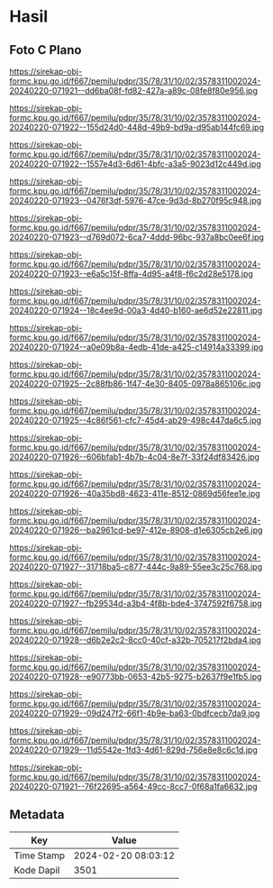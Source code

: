 # Hasil

## Foto C Plano

https://sirekap-obj-formc.kpu.go.id/f667/pemilu/pdpr/35/78/31/10/02/3578311002024-20240220-071921--dd6ba08f-fd82-427a-a89c-08fe8f80e956.jpg

https://sirekap-obj-formc.kpu.go.id/f667/pemilu/pdpr/35/78/31/10/02/3578311002024-20240220-071922--155d24d0-448d-49b9-bd9a-d95ab144fc69.jpg

https://sirekap-obj-formc.kpu.go.id/f667/pemilu/pdpr/35/78/31/10/02/3578311002024-20240220-071922--1557e4d3-6d61-4bfc-a3a5-9023d12c449d.jpg

https://sirekap-obj-formc.kpu.go.id/f667/pemilu/pdpr/35/78/31/10/02/3578311002024-20240220-071923--0476f3df-5976-47ce-9d3d-8b270f95c948.jpg

https://sirekap-obj-formc.kpu.go.id/f667/pemilu/pdpr/35/78/31/10/02/3578311002024-20240220-071923--d769d072-6ca7-4ddd-96bc-937a8bc0ee6f.jpg

https://sirekap-obj-formc.kpu.go.id/f667/pemilu/pdpr/35/78/31/10/02/3578311002024-20240220-071923--e6a5c15f-8ffa-4d95-a4f8-f6c2d28e5178.jpg

https://sirekap-obj-formc.kpu.go.id/f667/pemilu/pdpr/35/78/31/10/02/3578311002024-20240220-071924--18c4ee9d-00a3-4d40-b160-ae6d52e22811.jpg

https://sirekap-obj-formc.kpu.go.id/f667/pemilu/pdpr/35/78/31/10/02/3578311002024-20240220-071924--a0e09b8a-4edb-41de-a425-c14914a33399.jpg

https://sirekap-obj-formc.kpu.go.id/f667/pemilu/pdpr/35/78/31/10/02/3578311002024-20240220-071925--2c88fb86-1f47-4e30-8405-0978a865106c.jpg

https://sirekap-obj-formc.kpu.go.id/f667/pemilu/pdpr/35/78/31/10/02/3578311002024-20240220-071925--4c86f561-cfc7-45d4-ab29-498c447da6c5.jpg

https://sirekap-obj-formc.kpu.go.id/f667/pemilu/pdpr/35/78/31/10/02/3578311002024-20240220-071926--606bfab1-4b7b-4c04-8e7f-33f24df83426.jpg

https://sirekap-obj-formc.kpu.go.id/f667/pemilu/pdpr/35/78/31/10/02/3578311002024-20240220-071926--40a35bd8-4623-411e-8512-0869d56fee1e.jpg

https://sirekap-obj-formc.kpu.go.id/f667/pemilu/pdpr/35/78/31/10/02/3578311002024-20240220-071926--ba2961cd-be97-412e-8908-d1e6305cb2e6.jpg

https://sirekap-obj-formc.kpu.go.id/f667/pemilu/pdpr/35/78/31/10/02/3578311002024-20240220-071927--31718ba5-c877-444c-9a89-55ee3c25c768.jpg

https://sirekap-obj-formc.kpu.go.id/f667/pemilu/pdpr/35/78/31/10/02/3578311002024-20240220-071927--fb29534d-a3b4-4f8b-bde4-3747592f6758.jpg

https://sirekap-obj-formc.kpu.go.id/f667/pemilu/pdpr/35/78/31/10/02/3578311002024-20240220-071928--d6b2e2c2-8cc0-40cf-a32b-705217f2bda4.jpg

https://sirekap-obj-formc.kpu.go.id/f667/pemilu/pdpr/35/78/31/10/02/3578311002024-20240220-071928--e90773bb-0653-42b5-9275-b2637f9e1fb5.jpg

https://sirekap-obj-formc.kpu.go.id/f667/pemilu/pdpr/35/78/31/10/02/3578311002024-20240220-071929--09d247f2-66f1-4b9e-ba63-0bdfcecb7da9.jpg

https://sirekap-obj-formc.kpu.go.id/f667/pemilu/pdpr/35/78/31/10/02/3578311002024-20240220-071929--11d5542e-1fd3-4d61-829d-756e8e8c6c1d.jpg

https://sirekap-obj-formc.kpu.go.id/f667/pemilu/pdpr/35/78/31/10/02/3578311002024-20240220-071921--76f22695-a564-49cc-8cc7-0f68a1fa6632.jpg


## Metadata

| Key        | Value               |
| ---------- | ------------------- |
| Time Stamp | 2024-02-20 08:03:12 |
| Kode Dapil | 3501                |



